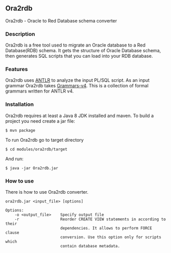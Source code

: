 ## Ora2rdb 

Ora2rdb - Oracle to Red Database schema converter

### Description

Ora2rdb is a free tool used to migrate an Oracle database to a Red Database(RDB) schema.
It gets the structure of Oracle Database schema, then generates SQL scripts that you can load into your RDB database. 

### Features

Ora2rdb uses [ANTLR](https://www.antlr.org/) to analyze the input PL/SQL script. 
As an input grammar Ora2rdb takes [Grammars-v4](http://git.red-soft.biz/red-database/utils/grammars-v4). This is a collection 
of formal grammars written for ANTLR v4. 


### Installation

Ora2rdb requires at least a Java 8 JDK installed and maven.
To build a project you need create a jar file:

    $ mvn package

To run Ora2rdb go to target directory

    $ cd modules/ora2rdb/target

And run:

    $ java -jar Ora2rdb.jar 

### How to use

There is how to use Ora2rdb converter. 

    ora2rdb.jar <input_file> [options]

    Options:
        -o <output_file>    Specify output file 
        -r                  Reorder CREATE VIEW statements in according to their
                            dependencies. It allows to perform FORCE clause
                            conversion. Use this option only for scripts which
                            contain database metadata.
